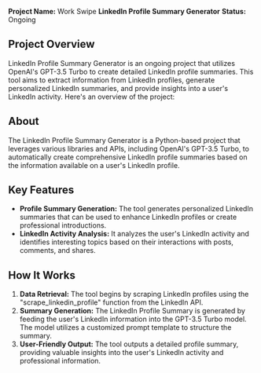 
**Project Name:** Work Swipe
**LinkedIn Profile Summary Generator**
**Status:** Ongoing
## Project Overview
LinkedIn Profile Summary Generator is an ongoing project that utilizes OpenAI's GPT-3.5 Turbo to create detailed LinkedIn profile summaries. This tool aims to extract information from LinkedIn profiles, generate personalized LinkedIn summaries, and provide insights into a user's LinkedIn activity. Here's an overview of the project:
## About
The LinkedIn Profile Summary Generator is a Python-based project that leverages various libraries and APIs, including OpenAI's GPT-3.5 Turbo, to automatically create comprehensive LinkedIn profile summaries based on the information available on a user's LinkedIn profile.
## Key Features
- **Profile Summary Generation:** The tool generates personalized LinkedIn summaries that can be used to enhance LinkedIn profiles or create professional introductions.
- **LinkedIn Activity Analysis:** It analyzes the user's LinkedIn activity and identifies interesting topics based on their interactions with posts, comments, and shares.
## How It Works
1. **Data Retrieval:** The tool begins by scraping LinkedIn profiles using the "scrape_linkedin_profile" function from the LinkedIn API.
2. **Summary Generation:** The LinkedIn Profile Summary is generated by feeding the user's LinkedIn information into the GPT-3.5 Turbo model. The model utilizes a customized prompt template to structure the summary.
4. **User-Friendly Output:** The tool outputs a detailed profile summary, providing valuable insights into the user's LinkedIn activity and professional information.
